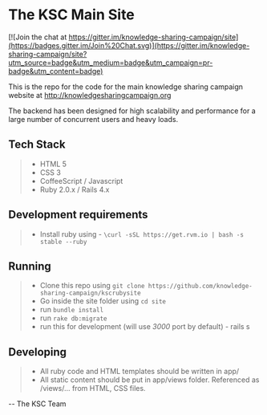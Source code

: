 The KSC Main Site
===============

[![Join the chat at https://gitter.im/knowledge-sharing-campaign/site](https://badges.gitter.im/Join%20Chat.svg)](https://gitter.im/knowledge-sharing-campaign/site?utm_source=badge&utm_medium=badge&utm_campaign=pr-badge&utm_content=badge)

This is the repo for the code for the main knowledge sharing campaign website at http://knowledgesharingcampaign.org

The backend has been designed for high scalability and performance for a large number of concurrent users and heavy loads.

Tech Stack
-------------
> - HTML 5
> - CSS 3
> - CoffeeScript / Javascript
> - Ruby 2.0.x / Rails 4.x

Development requirements
--------------------------------
> - Install ruby using
    - ``` \curl -sSL https://get.rvm.io | bash -s stable --ruby ```

Running
----------
> - Clone this repo using ``` git clone https://github.com/knowledge-sharing-campaign/kscrubysite ```
> - Go inside the site folder using ``` cd site ```
> - run ``` bundle install ```
> - run ``` rake db:migrate ```
> - run this for development (will use *3000* port by default)
    - rails s

Developing
--------------
> - All ruby code and HTML templates should be written in app/
> - All static content should be put in app/views folder. Referenced as /views/... from HTML, CSS files.


-- The KSC Team
